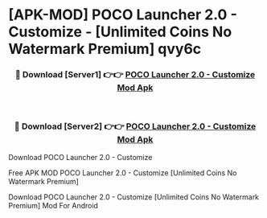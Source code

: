 # [APK-MOD] POCO Launcher 2.0 - Customize - [Unlimited Coins No Watermark Premium] qvy6c



<div align="center">
<h3>🔴 Download [Server1] 👉👉 <a href="https://momento.my/?title=POCO_Launcher_2.0_-_Customize">POCO Launcher 2.0 - Customize Mod Apk</a></h3><br>

<h3>🔴 Download [Server2] 👉👉 <a href="https://momento.my/?title=POCO_Launcher_2.0_-_Customize">POCO Launcher 2.0 - Customize Mod Apk</a></h3>
</div>



Download POCO Launcher 2.0 - Customize 

Free APK MOD POCO Launcher 2.0 - Customize [Unlimited Coins No Watermark Premium]

Download POCO Launcher 2.0 - Customize [Unlimited Coins No Watermark Premium] Mod For Android
